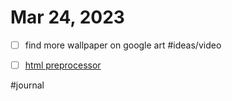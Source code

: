 # Mar 24, 2023

- [ ] find more wallpaper on google art #ideas/video 
- [ ] [html preprocessor](html%20preprocessor.md)


#journal
